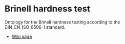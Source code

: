 # Brinell hardness test

Ontology for the Brinell hardness testing according to the DIN_EN_ISO_6506-1 standard.

- [Wiki page](https://gitlab.com/kupferdigital/wiki/-/wikis/Brinell-hardness-test)
